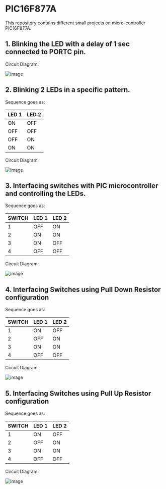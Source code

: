 # PIC16F877A
This repository contains different small projects on micro-controller PIC16F877A.
## 1. Blinking the LED with a delay of 1 sec connected to PORTC pin.
Circuit Diagram:

![image](https://github.com/user-attachments/assets/b38d2d48-03cb-454f-a73e-ce559a3464e6)

## 2. Blinking 2 LEDs in a specific pattern.
Sequence goes as:

| LED 1 | LED 2|
|-------|------|
| ON | OFF |
| OFF | OFF |
| OFF | ON |
| ON | ON |

Circuit Diagram:

![image](https://github.com/user-attachments/assets/af6139c8-82ed-4beb-8c17-fd56116751bb)

## 3. Interfacing switches with PIC microcontroller and controlling the LEDs.
Sequence goes as:

|  SWITCH | LED 1 |LED 2 |
|-------|------|------|
| 1 | OFF | ON |
| 2 | ON | ON |
| 3 | ON | OFF |
| 4 | OFF | OFF |

Circuit Diagram:

![image](https://github.com/user-attachments/assets/6b49566b-f577-435e-a2ef-368c3b59d5a1)

## 4. Interfacing Switches using Pull Down Resistor configuration
Sequence goes as:

|  SWITCH | LED 1 |LED 2 |
|-------|------|------|
| 1 | ON | OFF |
| 2 | OFF | ON |
| 3 | ON | ON |
| 4 | OFF | OFF |

Circuit Diagram:

![image](https://github.com/user-attachments/assets/73e3939f-ed1e-4a31-aaee-6f343848b5e8)

## 5. Interfacing Switches using Pull Up Resistor configuration
Sequence goes as:

|  SWITCH | LED 1 |LED 2 |
|-------|------|------|
| 1 | ON | OFF |
| 2 | OFF | ON |
| 3 | ON | ON |
| 4 | OFF | OFF |

Circuit Diagram:

![image](https://github.com/user-attachments/assets/60c951f0-7858-49f9-8af0-2583bde2141c)
